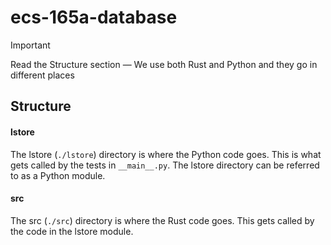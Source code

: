 # ecs-165a-database

> [!IMPORTANT]
> Read the Structure section — We use both Rust and Python and they go in different places

## Structure

#### lstore
The lstore (`./lstore`) directory is where the Python code goes. This is what gets called by the tests in `__main__.py`. The lstore directory can be referred to as a Python module.

#### src
The src (`./src`) directory is where the Rust code goes. This gets called by the code in the lstore module.
